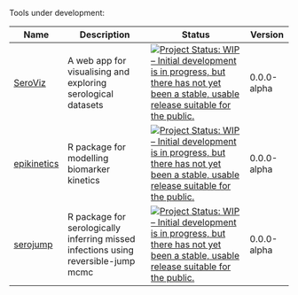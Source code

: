 Tools under development:

| Name    | Description | Status | Version |
| -------- | ------- | ------ | ----- |
| [SeroViz](https://seroviz.seroanalytics.org)  | A web app for visualising and exploring serological datasets | [![Project Status: WIP – Initial development is in progress, but there has not yet been a stable, usable release suitable for the public.](https://www.repostatus.org/badges/latest/wip.svg)](https://www.repostatus.org/#wip) | 0.0.0-alpha |
| [epikinetics](https://seroanalytics.org/epikinetics/) | R package for modelling biomarker kinetics | [![Project Status: WIP – Initial development is in progress, but there has not yet been a stable, usable release suitable for the public.](https://www.repostatus.org/badges/latest/wip.svg)](https://www.repostatus.org/#wip) | 0.0.0-alpha |
| [serojump](https://seroanalytics.org/serojump/) | R package for serologically inferring missed infections using reversible-jump mcmc | [![Project Status: WIP – Initial development is in progress, but there has not yet been a stable, usable release suitable for the public.](https://www.repostatus.org/badges/latest/wip.svg)](https://www.repostatus.org/#wip) | 0.0.0-alpha |
